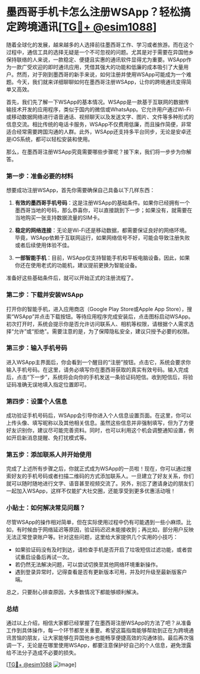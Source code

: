 # 墨西哥手机卡怎么注册WSApp？轻松搞定跨境通讯[[TG💪+ @esim1088](https://t.me/s/esim1088)]

随着全球化的发展，越来越多的人选择前往墨西哥工作、学习或者旅游。而在这个过程中，通信工具的选择无疑是一个不可忽视的问题。尤其是对于需要在异国他乡保持联络的人来说，一款稳定、便捷且实惠的通讯软件显得尤为重要。WSApp作为一款广受欢迎的即时通讯应用，凭借其强大的功能和低廉的成本吸引了大量用户。然而，对于刚到墨西哥的新手来说，如何注册并使用WSApp可能成为一个难题。今天，我们就来详细聊聊如何在墨西哥注册WSApp，让你的跨境通讯变得简单又高效。

首先，我们先了解一下WSApp的基本情况。WSApp是一款基于互联网的数据传输技术开发的应用程序，类似于国内的微信或WhatsApp。它允许用户通过Wi-Fi或移动数据网络进行语音通话、视频聊天以及发送文字、图片、文件等多种形式的信息交流。相比传统的电话卡服务，WSApp不仅费用低廉，而且操作简便，非常适合经常需要跨国沟通的人群。此外，WSApp还支持多平台同步，无论是安卓还是iOS系统，都可以轻松安装和使用。

那么，在墨西哥注册WSApp究竟需要哪些步骤呢？接下来，我们将一步步为你解答。

### 第一步：准备必要的材料

想要成功注册WSApp，首先你需要确保自己具备以下几样东西：

1. **有效的墨西哥手机号码**：这是注册WSApp的基础条件。如果你已经拥有一个墨西哥当地的号码，那么恭喜你，可以直接跳到下一步；如果没有，就需要在当地购买一张支持数据流量的SIM卡。
   
2. **稳定的网络连接**：无论是Wi-Fi还是移动数据，都需要保证良好的网络环境。毕竟，WSApp依赖于互联网运行，如果网络信号不好，可能会导致注册失败或者后续使用体验不佳。

3. **一部智能手机**：目前，WSApp仅支持智能手机和平板电脑设备。因此，如果你还在使用老式的功能机，建议提前更换为智能设备。

准备好这些基础条件后，就可以开始正式的注册流程了。

### 第二步：下载并安装WSApp

打开你的智能手机，进入应用商店（Google Play Store或Apple App Store），搜索“WSApp”并点击下载按钮。等待应用程序完成安装后，点击图标启动WSApp。初次打开时，系统会提示你是否允许访问联系人、相机等权限，请根据个人需求选择“允许”或“拒绝”。需要注意的是，为了保障隐私安全，建议只授予必要的权限。

### 第三步：输入手机号码

进入WSApp主界面后，你会看到一个醒目的“注册”按钮。点击它，系统会要求你输入手机号码。在这里，请务必填写你在墨西哥获取的真实有效号码。输入完成后，点击“下一步”，系统将会向你的手机发送一条验证码短信。收到短信后，将验证码准确无误地填入指定位置即可。

### 第四步：设置个人信息

成功验证手机号码后，WSApp会引导你进入个人信息设置页面。在这里，你可以上传头像、填写昵称以及其他相关信息。虽然这些信息并非强制填写，但为了方便好友识别你，建议尽可能完善资料。同时，也可以利用这个机会调整通知设置，例如开启新消息提醒、免打扰模式等。

### 第五步：添加联系人并开始使用

完成了上述所有步骤之后，你就正式成为WSApp的一员啦！现在，你可以通过搜索好友的手机号码或者扫描二维码的方式添加联系人。一旦建立了好友关系，你们就可以随时随地进行文字、语音甚至视频交流了。另外，别忘了邀请身边的朋友们一起加入WSApp，这样不仅能扩大社交圈，还能享受到更多优惠活动哦！

### 小贴士：如何解决常见问题？

尽管WSApp的操作相对简单，但在实际使用过程中仍有可能遇到一些小麻烦。比如，有时候由于网络延迟等原因，验证码迟迟未能接收到；再比如，部分用户反映无法正常登录账户等。针对这些问题，这里给大家提供几个实用的小技巧：

- 如果验证码没有及时到达，请检查手机是否开启了垃圾短信过滤功能，或者尝试重启设备后再试一次。
- 若仍然无法解决问题，可以尝试切换至其他网络环境重新操作。
- 遇到登录异常时，记得查看是否有更新版本可用，并及时升级至最新版客户端。

总之，只要耐心排查原因，大多数情况下都能够顺利解决。

### 总结

通过以上介绍，相信大家都已经掌握了在墨西哥注册WSApp的方法了吧？从准备工作到具体操作，每一个环节都至关重要。希望这篇指南能够帮助到正在为跨境通讯苦恼的朋友，让大家能够在异国他乡也能畅享便捷高效的沟通体验。最后再次强调一下，无论是在哪里使用WSApp，都要注意保护好自己的个人信息，避免泄露给不法分子造成不必要的损失。

[[TG💪+ @esim1088](https://t.me/s/esim1088) ![Image](https://i.postimg.cc/4NQfJmqS/Snipaste-2025-05-13-00-14-12.png)]